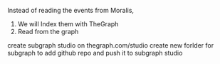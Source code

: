 Instead of reading the events from Moralis, 
1. We will Index them with TheGraph 
2. Read from the graph


create subgraph studio on thegraph.com/studio
create new forlder for subgraph to add github repo and push it to subgraph studio
